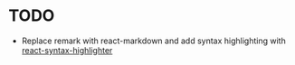 # TODO

- Replace remark with react-markdown and add syntax highlighting with [react-syntax-highlighter](https://thetombomb.com/posts/adding-code-snippets-to-static-markdown-in-Next%20js])

